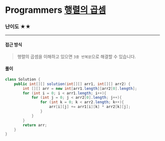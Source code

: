 # Programmers [행렬의 곱셈](https://school.programmers.co.kr/learn/courses/30/lessons/12949)

### 난이도 ★★

---

#### 접근 방식

> 행렬의 곱셈을 이해하고 있으면 `3중 반복문`으로 해결할 수 있습니다.

#### 풀이

```java
class Solution {
    public int[][] solution(int[][] arr1, int[][] arr2) {
        int [][] arr = new int[arr1.length][arr2[0].length];
        for (int i = 0; i < arr1.length; i++){
            for (int j = 0; j < arr2[0].length; j++){
                for (int k = 0; k < arr2.length; k++){
                    arr[i][j] += arr1[i][k] * arr2[k][j];
                }
            }
        }
        return arr;
    }
}
```


